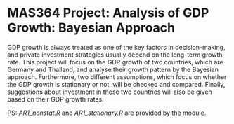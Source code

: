 # MAS364 Project: Analysis of GDP Growth: Bayesian Approach

GDP growth is always treated as one of the key factors in decision-making, and private investment strategies usually depend on the long-term growth rate. This project will focus on the GDP growth of two countries, which are Germany and Thailand, and analyse their growth pattern by the Bayesian approach. Furthermore, two different assumptions, which focus on whether the GDP growth is stationary or not, will be checked and compared. Finally, suggestions about investment in these two countries will also be given based on their GDP growth rates.

PS: *AR1_nonstat.R* and *AR1_stationary.R* are provided by the module.
